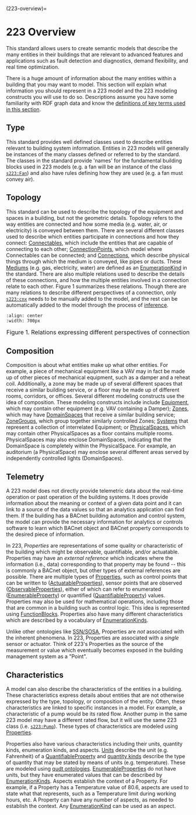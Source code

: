 (223-overview)=
# 223 Overview 

This standard allows users to create semantic models that describe the many entities in their buildings that are relevant to advanced features and applications such as fault detection and diagnostics, demand flexibility, and real time optimization. 

There is a huge amount of information about the many entities within a building that you may want to model. This section will explain what information you should represent in a 223 model and the 223 modeling constructs you will use to do so. Descriptions assume you have some familiarity with RDF graph data and know the [definitions of key terms used in this section](definitions). 

## Type

This standard provides well defined classes used to describe entities relevant to building system information. Entities in 223 models will generally be instances of the many classes defined or referred to by the standard. The classes in the standard provide 'names' for the fundamental building blocks used in 223 models (e.g. a fan will be an instance of the class [`s223:Fan`](https://explore.open223.info/s223/Fan.html)) and also have rules defining how they are used (e.g. a fan must convey air).

## Topology

This standard can be used to describe the topology of the equipment and spaces in a building, but not the geometric details. Topology refers to the way entities are connected and how some media (e.g. water, air, or electricity) is conveyed between them. There are several different classes used to describe which entities participate in connections and how they connect: [Connectables](https://explore.open223.info/s223/Connectable.html), which include the entities that are capable of connecting to each other; [ConnectionPoints](https://explore.open223.info/s223/ConnectionPoint.html), which model where Connectables can be connected; and [Connections](https://explore.open223.info/s223/Connection.html), which describe physical things through which the medium is conveyed, like pipes or ducts. These [Mediums](https://explore.open223.info/s223/Substance-Medium.html) (e.g. gas, electricity, water) are defined as an [EnumerationKind](https://explore.open223.info/s223/EnumerationKind.html) in the standard. There are also multiple relations used to describe the details of these connections, and how the multiple entities involved in a connection relate to each other. Figure 1 summarizes these relations. Though there are many relations to describe different perspectives of a connection, only [`s223:cnx`](https://explore.open223.info/s223/cnx.html) needs to be manually added to the model, and the rest can be automatically added to the model through the process of [inference](model-inference). 


```{image} _static/images/connection-relationships.png
:align: center
:width: 700px
```

<div align="center">
<span style="font-size: medium;">Figure 1. Relations expressing different perspectives of connection </span>
</div>

## Composition

Composition is about what entities make up what other entities. For example, a piece of mechanical equipment like a VAV may in fact be made up of other pieces of mechanical equipment, such as a damper and a reheat coil. Additionally, a zone may be made up of several different spaces that receive a similar building service, or a floor may be made up of different rooms, corridors, or offices. Several different modeling constructs use the idea of composition. These modeling constructs include include [Equipment](https://explore.open223.info/s223/Equipment.html), which may contain other equipment (e.g. VAV containing a Damper); [Zones](https://explore.open223.info/s223/Zone.html), which may have [DomainSpaces](https://explore.open223.info/s223/DomainSpace.html) that receive a similar building service; [ZoneGroups](https://explore.open223.info/s223/ZoneGroup.html), which group together similarly controlled Zones; [Systems](https://explore.open223.info/s223/System.html) that represent a collection of interrelated Equipment; or [PhysicalSpaces](https://explore.open223.info/s223/PhysicalSpace.html), which may contain other PhysicalSpaces as a floor contains multiple rooms. PhysicalSpaces may also enclose DomainSpaces, indicating that the DomainSpace is completely within the PhysicalSpace. For example, an auditorium (a PhysicalSpace) may enclose several different areas served by independently controlled lights (DomainSpaces). 

## Telemetry 

A 223 model does not directly provide telemetric data about the real-time operation or past operation of the building systems.
It does provide information about the meaning or context of a given data point and it can link to a source of the data values so that an analytics application can find them.
If the building has a BACnet building automation and control system, the model can provide the necessary information for analytics or controls software to learn which BACnet object and BACnet property corresponds to the desired piece of information.

In 223, *Properties* are representations of some quality or characteristic of the building which might be observable, quantifiable, and/or actuatable.
Properties may have an *external reference* which indicates where the information (i.e., data) corresponding to that property may be found -- this is commonly a BACnet object, but other types of external references are possible.
There are multiple types of [Properties](https://explore.open223.info/s223/Property.html), such as control points that can be written to ([ActuatableProperties](https://explore.open223.info/s223/ActuatableProperty.html)), sensor points that are observed ([ObservableProperties](https://explore.open223.info/s223/ObservableProperty.html)), either of which can refer to enumerated ([EnumerableProperty](https://explore.open223.info/s223/EnumerableProperty.html)) or quantified ([QuantifiableProperty](https://explore.open223.info/s223/QuantifiableProperty.html)) values. Properties may also be used for mathematical operations, including those that are common in a building such as control logic. This idea is represented using [FunctionBlocks](https://explore.open223.info/s223/FunctionBlock.html). Properties also have many different characteristics which are described by a vocabulary of [EnumerationKinds](https://explore.open223.info/s223/EnumerationKind.html). 

Unlike other ontologies like [SSN/SOSA](https://www.w3.org/TR/vocab-ssn), Properties are *not* associated with the inherent phenomena.
In 223, Properties are associated with a *single* sensor or actuator.
Think of 223's Properties as the source of the measurement or value which eventually becomes exposed in the building management system as a "Point".

## Characteristics

A model can also describe the characteristics of the entities in a building. These characteristics express details about entities that are not otherwise expressed by the type, topology, or composition of the entity. Often, these characteristics are linked to specific instances in a model. For example, a characteristic of a pump would be its rated flow. Another pump in the same 223 model may have a different rated flow, but it will use the same 223 class (i.e. [`s223:Pump`](https://explore.open223.info/s223/Pump.html)). These types of characteristics are modeled using [Properties](https://explore.open223.info/s223/Property.html). 

Properties also have various characteristics including their units, quantity kinds, enumeration kinds, and aspects. [Units](https://www.qudt.org/doc/DOC_VOCAB-UNITS.html) describe the unit (e.g. Fahrenheit) of a [QuantifiableProperty](https://explore.open223.info/s223/QuantifiableProperty.html) and [quantity kinds](https://www.qudt.org/doc/DOC_VOCAB-QUANTITY-KINDS.html) describe the type of quantity that may be stated by means of units (e.g. temperature). These are modeled using [qudt ontologies](https://qudt.org/). [EnumerableProperties](https://explore.open223.info/s223/EnumerableProperty.html) do not have units, but they have enumerated values that can be described by [EnumerationKinds](https://explore.open223.info/s223/EnumerationKind.html). Aspects establish the context of a Property. For example, if a Property has a Temperature value of 80.6, aspects are used to state what that represents, such as a Temperature limit during working hours, etc. A Property can have any number of aspects, as needed to establish the context. Any [EnumerationKind](https://explore.open223.info/s223/EnumerationKind.html) can be used as an aspect.
